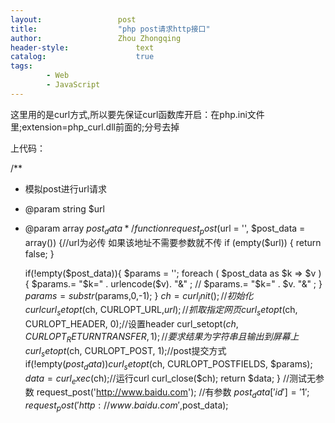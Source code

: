 ```yaml
---
layout:					post
title:					"php post请求http接口"
author:					Zhou Zhongqing
header-style:				text
catalog:					true
tags:
		- Web
		- JavaScript
---
```

​
这里用的是curl方式,所以要先保证curl函数库开启：在php.ini文件里;extension=php_curl.dll前面的;分号去掉

上代码：

/**
 * 模拟post进行url请求
 * @param string $url
 * @param array $post_data
 */
function request_post($url = '', $post_data = array()) {//url为必传  如果该地址不需要参数就不传
     if (empty($url)) {
         return false;
     }
     
    if(!empty($post_data)){
     $params = '';
      foreach ( $post_data as $k => $v ) 
      { 
          $params.= "$k=" . urlencode($v). "&" ;
         // $params.= "$k=" . $v. "&" ;
      }
      $params = substr($params,0,-1);
    } 
     $ch = curl_init();//初始化curl
     curl_setopt($ch, CURLOPT_URL,$url);//抓取指定网页
     curl_setopt($ch, CURLOPT_HEADER, 0);//设置header
     curl_setopt($ch, CURLOPT_RETURNTRANSFER, 1);//要求结果为字符串且输出到屏幕上
     curl_setopt($ch, CURLOPT_POST, 1);//post提交方式
     if(!empty($post_data))curl_setopt($ch, CURLOPT_POSTFIELDS, $params);
     $data = curl_exec($ch);//运行curl
     curl_close($ch);
     return $data;
}
//测试无参数
request_post('http://www.baidu.com');
//有参数
$post_data['id']='1';
request_post('http://www.baidu.com',$post_data);

</pre><pre>


​
